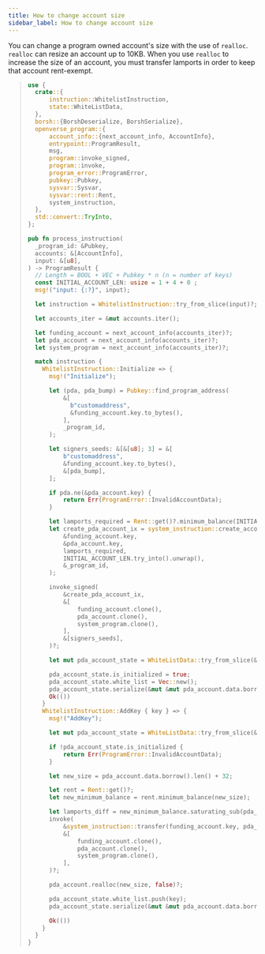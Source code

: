 ```yaml
---
title: How to change account size
sidebar_label: How to change account size
---
```


You can change a program owned account's size with the use of `realloc`. `realloc` can resize an account up to 10KB. When you use `realloc` to increase the size of an account, you must transfer lamports in order to keep that account rent-exempt.

> ```rust
> use {
>   crate::{
>       instruction::WhitelistInstruction,
>       state::WhiteListData,
>   },
>   borsh::{BorshDeserialize, BorshSerialize},
>   openverse_program::{
>       account_info::{next_account_info, AccountInfo},
>       entrypoint::ProgramResult,
>       msg,
>       program::invoke_signed,
>       program::invoke,
>       program_error::ProgramError,
>       pubkey::Pubkey,
>       sysvar::Sysvar,
>       sysvar::rent::Rent,
>       system_instruction,
>   },
>   std::convert::TryInto,
> };
>
> pub fn process_instruction(
>   _program_id: &Pubkey,
>   accounts: &[AccountInfo],
>   input: &[u8],
> ) -> ProgramResult {
>   // Length = BOOL + VEC + Pubkey * n (n = number of keys)
>   const INITIAL_ACCOUNT_LEN: usize = 1 + 4 + 0 ;
>   msg!("input: {:?}", input);
>
>   let instruction = WhitelistInstruction::try_from_slice(input)?;
>
>   let accounts_iter = &mut accounts.iter();
>
>   let funding_account = next_account_info(accounts_iter)?;
>   let pda_account = next_account_info(accounts_iter)?;
>   let system_program = next_account_info(accounts_iter)?;
>
>   match instruction {
>     WhitelistInstruction::Initialize => {
>       msg!("Initialize");
>
>       let (pda, pda_bump) = Pubkey::find_program_address(
>           &[
>             b"customaddress",
>             &funding_account.key.to_bytes(),
>           ],
>           _program_id,
>       );
>
>       let signers_seeds: &[&[u8]; 3] = &[
>           b"customaddress",
>           &funding_account.key.to_bytes(),
>           &[pda_bump],
>       ];
>
>       if pda.ne(&pda_account.key) {
>           return Err(ProgramError::InvalidAccountData);
>       }
>
>       let lamports_required = Rent::get()?.minimum_balance(INITIAL_ACCOUNT_LEN);
>       let create_pda_account_ix = system_instruction::create_account(
>           &funding_account.key,
>           &pda_account.key,
>           lamports_required,
>           INITIAL_ACCOUNT_LEN.try_into().unwrap(),
>           &_program_id,
>       );
>
>       invoke_signed(
>           &create_pda_account_ix,
>           &[
>               funding_account.clone(),
>               pda_account.clone(),
>               system_program.clone(),
>           ],
>           &[signers_seeds],
>       )?;
>
>       let mut pda_account_state = WhiteListData::try_from_slice(&pda_account.data.borrow())?;
>
>       pda_account_state.is_initialized = true;
>       pda_account_state.white_list = Vec::new();
>       pda_account_state.serialize(&mut &mut pda_account.data.borrow_mut()[..])?;
>       Ok(())
>     }
>     WhitelistInstruction::AddKey { key } => {
>       msg!("AddKey");
>
>       let mut pda_account_state = WhiteListData::try_from_slice(&pda_account.data.borrow())?;
>
>       if !pda_account_state.is_initialized {
>           return Err(ProgramError::InvalidAccountData);
>       }
>
>       let new_size = pda_account.data.borrow().len() + 32;
>
>       let rent = Rent::get()?;
>       let new_minimum_balance = rent.minimum_balance(new_size);
>
>       let lamports_diff = new_minimum_balance.saturating_sub(pda_account.lamports());
>       invoke(
>           &system_instruction::transfer(funding_account.key, pda_account.key, lamports_diff),
>           &[
>               funding_account.clone(),
>               pda_account.clone(),
>               system_program.clone(),
>           ],
>       )?;
>
>       pda_account.realloc(new_size, false)?;
>
>       pda_account_state.white_list.push(key);
>       pda_account_state.serialize(&mut &mut pda_account.data.borrow_mut()[..])?;
>
>       Ok(())
>     }
>   }
> }
> ```